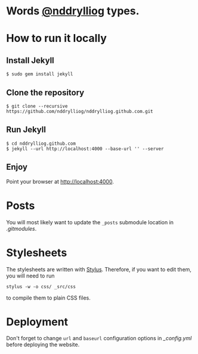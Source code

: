 # Words [@nddrylliog](https://twitter.com/nddrylliog) types.

# How to run it locally

## Install Jekyll

    $ sudo gem install jekyll

## Clone the repository
    
    $ git clone --recursive https://github.com/nddrylliog/nddrylliog.github.com.git

## Run Jekyll
  
    $ cd nddrylliog.github.com
    $ jekyll --url http://localhost:4000 --base-url '' --server
    
## Enjoy

Point your browser at [http://localhost:4000](http://localhost:4000).

# Posts

You will most likely want to update the `_posts` submodule location in *.gitmodules*.

# Stylesheets

The stylesheets are written with [Stylus](http://learnboost.github.com/stylus/).
Therefore, if you want to edit them, you will need to run

    stylus -w -o css/ _src/css
    
to compile them to plain CSS files.

# Deployment

Don't forget to change `url` and `baseurl` configuration options in *_config.yml* before deploying the website.

